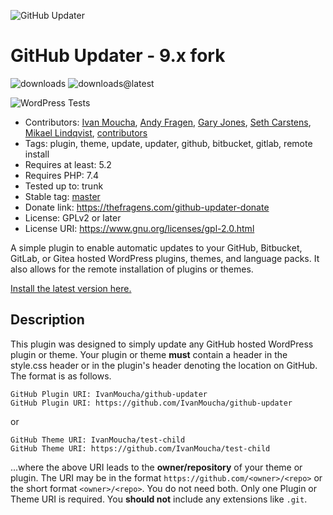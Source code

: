 ![GitHub Updater](./assets/GitHub_Updater_logo_small.png)

# GitHub Updater - 9.x fork

![downloads](https://img.shields.io/github/downloads/IvanMoucha/github-updater/total) ![downloads@latest](https://img.shields.io/github/downloads/IvanMoucha/github-updater/latest/total)

![WordPress Tests](https://github.com/IvanMoucha/github-updater/workflows/WordPress%20Tests/badge.svg)

* Contributors: [Ivan Moucha](https://github.com/IvanMoucha), [Andy Fragen](https://github.com/afragen), [Gary Jones](https://github.com/GaryJones), [Seth Carstens](https://github.com/sethcarstens), [Mikael Lindqvist](https://github.com/limikael), [contributors](https://github.com/afragen/github-updater/graphs/contributors)
* Tags: plugin, theme, update, updater, github, bitbucket, gitlab, remote install
* Requires at least: 5.2
* Requires PHP: 7.4
* Tested up to: trunk
* Stable tag: [master](https://github.com/IvanMoucha/github-updater/releases/latest)
* Donate link: <https://thefragens.com/github-updater-donate>
* License: GPLv2 or later
* License URI: <https://www.gnu.org/licenses/gpl-2.0.html>

A simple plugin to enable automatic updates to your GitHub, Bitbucket, GitLab, or Gitea hosted WordPress plugins, themes, and language packs. It also allows for the remote installation of plugins or themes.

[Install the latest version here.](https://github.com/afragen/github-updater/releases/latest)

## Description

This plugin was designed to simply update any GitHub hosted WordPress plugin or theme. Your plugin or theme **must** contain a header in the style.css header or in the plugin's header denoting the location on GitHub. The format is as follows.

    GitHub Plugin URI: IvanMoucha/github-updater
    GitHub Plugin URI: https://github.com/IvanMoucha/github-updater

or

    GitHub Theme URI: IvanMoucha/test-child
    GitHub Theme URI: https://github.com/IvanMoucha/test-child

...where the above URI leads to the __owner/repository__ of your theme or plugin. The URI may be in the format `https://github.com/<owner>/<repo>` or the short format `<owner>/<repo>`. You do not need both. Only one Plugin or Theme URI is required. You **should not** include any extensions like `.git`.
